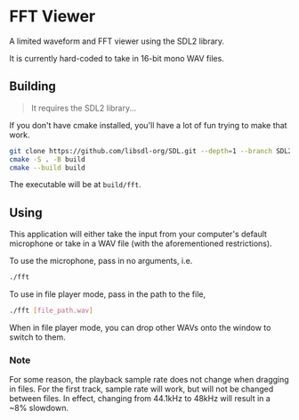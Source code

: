 # FFT Viewer
A limited waveform and FFT viewer using the SDL2 library.

It is currently hard-coded to take in 16-bit mono WAV files.

## Building
> It requires the SDL2 library...

If you don't have cmake installed, you'll have a lot of fun trying to make that work.

```sh
git clone https://github.com/libsdl-org/SDL.git --depth=1 --branch SDL2 vendored/SDL
cmake -S . -B build
cmake --build build
```
The executable will be at `build/fft`.

## Using
This application will either take the input from your computer's default microphone
or take in a WAV file (with the aforementioned restrictions).

To use the microphone, pass in no arguments, i.e.
```sh
./fft
```

To use in file player mode, pass in the path to the file,
```sh
./fft [file_path.wav]
```
When in file player mode, you can drop other WAVs onto the window to switch to them.

### Note
For some reason, the playback sample rate does not change when dragging in files.
For the first track, sample rate will work, but will not be changed between files.
In effect, changing from 44.1kHz to 48kHz will result in a ~8% slowdown.

